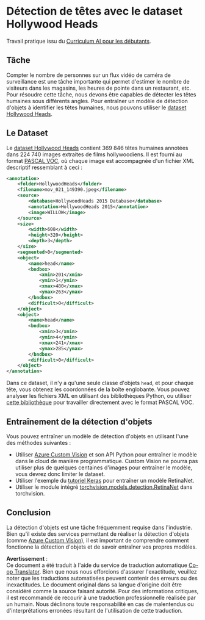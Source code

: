 <!--
CO_OP_TRANSLATOR_METADATA:
{
  "original_hash": "ad568d55ae65c856fe929fc2b278510a",
  "translation_date": "2025-08-24T20:51:20+00:00",
  "source_file": "lessons/4-ComputerVision/11-ObjectDetection/lab/README.md",
  "language_code": "fr"
}
-->
# Détection de têtes avec le dataset Hollywood Heads

Travail pratique issu du [Curriculum AI pour les débutants](https://github.com/microsoft/ai-for-beginners).

## Tâche

Compter le nombre de personnes sur un flux vidéo de caméra de surveillance est une tâche importante qui permet d'estimer le nombre de visiteurs dans les magasins, les heures de pointe dans un restaurant, etc. Pour résoudre cette tâche, nous devons être capables de détecter les têtes humaines sous différents angles. Pour entraîner un modèle de détection d'objets à identifier les têtes humaines, nous pouvons utiliser le [dataset Hollywood Heads](https://www.di.ens.fr/willow/research/headdetection/).

## Le Dataset

Le [dataset Hollywood Heads](https://www.di.ens.fr/willow/research/headdetection/release/HollywoodHeads.zip) contient 369 846 têtes humaines annotées dans 224 740 images extraites de films hollywoodiens. Il est fourni au format [PASCAL VOC](https://host.robots.ox.ac.uk/pascal/VOC/), où chaque image est accompagnée d'un fichier XML descriptif ressemblant à ceci :

```xml
<annotation>
	<folder>HollywoodHeads</folder>
	<filename>mov_021_149390.jpeg</filename>
	<source>
		<database>HollywoodHeads 2015 Database</database>
		<annotation>HollywoodHeads 2015</annotation>
		<image>WILLOW</image>
	</source>
	<size>
		<width>608</width>
		<height>320</height>
		<depth>3</depth>
	</size>
	<segmented>0</segmented>
	<object>
		<name>head</name>
		<bndbox>
			<xmin>201</xmin>
			<ymin>1</ymin>
			<xmax>480</xmax>
			<ymax>263</ymax>
		</bndbox>
		<difficult>0</difficult>
	</object>
	<object>
		<name>head</name>
		<bndbox>
			<xmin>3</xmin>
			<ymin>4</ymin>
			<xmax>241</xmax>
			<ymax>285</ymax>
		</bndbox>
		<difficult>0</difficult>
	</object>
</annotation>
```

Dans ce dataset, il n'y a qu'une seule classe d'objets `head`, et pour chaque tête, vous obtenez les coordonnées de la boîte englobante. Vous pouvez analyser les fichiers XML en utilisant des bibliothèques Python, ou utiliser [cette bibliothèque](https://pypi.org/project/pascal-voc/) pour travailler directement avec le format PASCAL VOC.

## Entraînement de la détection d'objets

Vous pouvez entraîner un modèle de détection d'objets en utilisant l'une des méthodes suivantes :

* Utiliser [Azure Custom Vision](https://docs.microsoft.com/azure/cognitive-services/custom-vision-service/quickstarts/object-detection?tabs=visual-studio&WT.mc_id=academic-77998-cacaste) et son API Python pour entraîner le modèle dans le cloud de manière programmatique. Custom Vision ne pourra pas utiliser plus de quelques centaines d'images pour entraîner le modèle, vous devrez donc limiter le dataset.
* Utiliser l'exemple du [tutoriel Keras](https://keras.io/examples/vision/retinanet/) pour entraîner un modèle RetinaNet.
* Utiliser le module intégré [torchvision.models.detection.RetinaNet](https://pytorch.org/vision/stable/_modules/torchvision/models/detection/retinanet.html) dans torchvision.

## Conclusion

La détection d'objets est une tâche fréquemment requise dans l'industrie. Bien qu'il existe des services permettant de réaliser la détection d'objets (comme [Azure Custom Vision](https://docs.microsoft.com/azure/cognitive-services/custom-vision-service/quickstarts/object-detection?tabs=visual-studio&WT.mc_id=academic-77998-cacaste)), il est important de comprendre comment fonctionne la détection d'objets et de savoir entraîner vos propres modèles.

**Avertissement** :  
Ce document a été traduit à l'aide du service de traduction automatique [Co-op Translator](https://github.com/Azure/co-op-translator). Bien que nous nous efforcions d'assurer l'exactitude, veuillez noter que les traductions automatisées peuvent contenir des erreurs ou des inexactitudes. Le document original dans sa langue d'origine doit être considéré comme la source faisant autorité. Pour des informations critiques, il est recommandé de recourir à une traduction professionnelle réalisée par un humain. Nous déclinons toute responsabilité en cas de malentendus ou d'interprétations erronées résultant de l'utilisation de cette traduction.